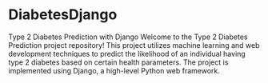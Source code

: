 # DiabetesDjango
Type 2 Diabetes Prediction with Django
Welcome to the Type 2 Diabetes Prediction project repository! This project utilizes machine learning and web development techniques to predict the likelihood of an individual having type 2 diabetes based on certain health parameters. The project is implemented using Django, a high-level Python web framework.

